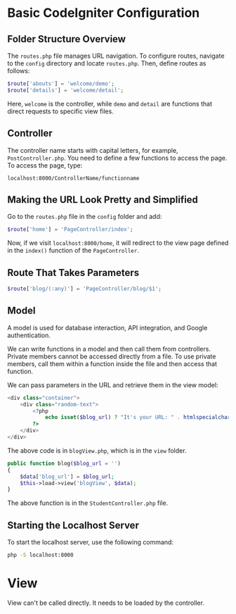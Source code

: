 # Basic CodeIgniter Configuration

## Folder Structure Overview

The `routes.php` file manages URL navigation. To configure routes, navigate to the `config` directory and locate `routes.php`. Then, define routes as follows:

```php
$route['abouts'] = 'welcome/demo';
$route['details'] = 'welcome/detail';
```

Here, `welcome` is the controller, while `demo` and `detail` are functions that direct requests to specific view files.

## Controller

The controller name starts with capital letters, for example, `PostController.php`. You need to define a few functions to access the page. To access the page, type:

```
localhost:8000/ControllerName/functionname
```

## Making the URL Look Pretty and Simplified

Go to the `routes.php` file in the `config` folder and add:

```php
$route['home'] = 'PageController/index';
```

Now, if we visit `localhost:8000/home`, it will redirect to the view page defined in the `index()` function of the `PageController`.

## Route That Takes Parameters

```php
$route['blog/(:any)'] = 'PageController/blog/$1';
```

## Model

A model is used for database interaction, API integration, and Google authentication.

We can write functions in a model and then call them from controllers. Private members cannot be accessed directly from a file. To use private members, call them within a function inside the file and then access that function.

We can pass parameters in the URL and retrieve them in the view model:

```php
<div class="container">
    <div class="random-text">
        <?php
            echo isset($blog_url) ? "It's your URL: " . htmlspecialchars($blog_url) : "No blog URL provided.";
        ?>
    </div>
</div>
```

The above code is in `blogView.php`, which is in the `view` folder.

```php
public function blog($blog_url = '')
{
    $data['blog_url'] = $blog_url;
    $this->load->view('blogView', $data);
}
```

The above function is in the `StudentController.php` file.

## Starting the Localhost Server

To start the localhost server, use the following command:

```sh
php -S localhost:8000
```

# View

View can't be called directly. It needs to be loaded by the controller.
